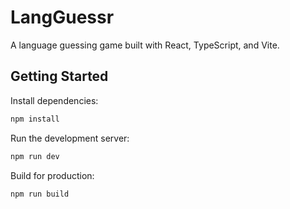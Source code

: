# LangGuessr

A language guessing game built with React, TypeScript, and Vite.

## Getting Started

Install dependencies:

```bash
npm install
```

Run the development server:

```bash
npm run dev
```

Build for production:

```bash
npm run build
```
